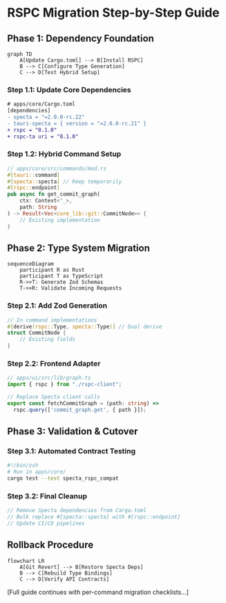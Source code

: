 # RSPC Migration Step-by-Step Guide

## Phase 1: Dependency Foundation
```mermaid
graph TD
    A[Update Cargo.toml] --> B[Install RSPC]
    B --> C[Configure Type Generation]
    C --> D[Test Hybrid Setup]
```

### Step 1.1: Update Core Dependencies
```diff
# apps/core/Cargo.toml
[dependencies]
- specta = "=2.0.0-rc.22"
- tauri-specta = { version = "=2.0.0-rc.21" }
+ rspc = "0.1.0"
+ rspc-ta uri = "0.1.0"
```

### Step 1.2: Hybrid Command Setup
```rust
// apps/core/src/commands/mod.rs
#[tauri::command]
#[specta::specta] // Keep temporarily
#[rspc::endpoint]
pub async fn get_commit_graph(
    ctx: Context<'_>,
    path: String
) -> Result<Vec<core_lib::git::CommitNode>> {
    // Existing implementation
}
```

## Phase 2: Type System Migration
```mermaid
sequenceDiagram
    participant R as Rust
    participant T as TypeScript
    R->>T: Generate Zod Schemas
    T->>R: Validate Incoming Requests
```

### Step 2.1: Add Zod Generation
```rust
// In command implementations
#[derive(rspc::Type, specta::Type)] // Dual derive
struct CommitNode {
    // Existing fields
}
```

### Step 2.2: Frontend Adapter
```typescript
// apps/ui/src/lib/graph.ts
import { rspc } from "./rspc-client";

// Replace Specta client calls
export const fetchCommitGraph = (path: string) => 
  rspc.query(['commit_graph.get', { path }]);
```

## Phase 3: Validation & Cutover
### Step 3.1: Automated Contract Testing
```bash
#!/bin/zsh
# Run in apps/core/
cargo test --test specta_rspc_compat
```

### Step 3.2: Final Cleanup
```rust
// Remove Specta dependencies from Cargo.toml
// Bulk replace #[specta::specta] with #[rspc::endpoint]
// Update CI/CD pipelines
```

## Rollback Procedure
```mermaid
flowchart LR
    A[Git Revert] --> B[Restore Specta Deps]
    B --> C[Rebuild Type Bindings]
    C --> D[Verify API Contracts]
```

[Full guide continues with per-command migration checklists...]